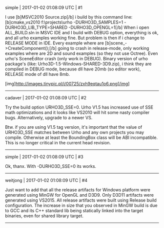 simple | 2017-01-02 01:08:09 UTC | #1

I use [b]MSVC2010 Source.zip[/b] i build by this command line:
[b]cmake_vs2010 f:\projects\urho -DURHO3D_SAMPLES=1 -DURHO3D_LIB_TYPE=SHARED -DURHO3D_OPENGL=1[/b]
When i open ALL_BUILD.sln in MSVC IDE and I build with DEBUG option, everything is ok, and all urho examples working fine.
But problem is then if i change to RELEASE MODE in IDE.
Every example where are [b]scene_->CreateComponent<Octree>();[/b] going to crash in release-mode, only working examples where are 2D and sound examples (so they not use Octree).
Even urho's SceneEditor crash (only work in DEBUG).
Binary version of urho package's (like: Urho3D-1.5-Windows-SHARED-3D9.zip), i think they are compiled in DEBUG mode, because dll have 20mb (so editor work), RELEASE mode of dll have 8mb.

[img]http://images.tinypic.pl/i/00725/zxh9eqtau1o6.png[/img]

-------------------------

cadaver | 2017-01-02 01:08:09 UTC | #2

Try the build option URHO3D_SSE=0. Urho V1.5 has increased use of SSE math optimizations and it looks like VS2010 will hit some nasty compiler bugs. Alternatively, upgrade to a newer VS.

Btw. if you are using V1.5 tag version, it's important that the value of URHO3D_SSE matches between Urho and any own projects you may compile. Otherwise at least the BoundingBox class will be ABI incompatible. This is no longer critical in the current head revision.

-------------------------

simple | 2017-01-02 01:08:09 UTC | #3

Ok, thanx.
With -DURHO3D_SSE=0 its works.

-------------------------

weitjong | 2017-01-02 01:08:09 UTC | #4

Just want to add that all the release artifacts for Windows platform were generated using MinGW for OpenGL and D3D9. Only D3D11 artifacts were generated using VS2015. All release artifacts were built using Release build configuration. The increase in size that you observed in MinGW build is due to GCC and its C++ standard lib being statically linked into the target binaries, even for shared library target.

-------------------------

